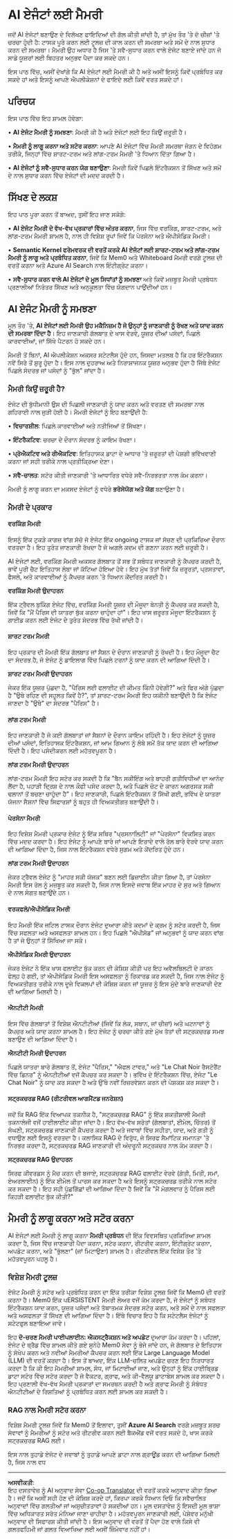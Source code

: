 <!--
CO_OP_TRANSLATOR_METADATA:
{
  "original_hash": "1923cf93aba522a5f4a493597112a893",
  "translation_date": "2025-09-18T16:08:24+00:00",
  "source_file": "13-agent-memory/README.md",
  "language_code": "pa"
}
-->
# AI ਏਜੰਟਾਂ ਲਈ ਮੈਮਰੀ

ਜਦੋਂ AI ਏਜੰਟਾਂ ਬਣਾਉਣ ਦੇ ਵਿਲੱਖਣ ਫਾਇਦਿਆਂ ਦੀ ਗੱਲ ਕੀਤੀ ਜਾਂਦੀ ਹੈ, ਤਾਂ ਮੁੱਖ ਤੌਰ 'ਤੇ ਦੋ ਚੀਜ਼ਾਂ 'ਤੇ ਚਰਚਾ ਹੁੰਦੀ ਹੈ: ਟਾਸਕ ਪੂਰੇ ਕਰਨ ਲਈ ਟੂਲਜ਼ ਦੀ ਕਾਲ ਕਰਨ ਦੀ ਸਮਰਥਾ ਅਤੇ ਸਮੇਂ ਦੇ ਨਾਲ ਸੁਧਾਰ ਕਰਨ ਦੀ ਸਮਰਥਾ। ਮੈਮਰੀ ਉਹ ਅਧਾਰ ਹੈ ਜਿਸ 'ਤੇ ਸਵੈ-ਸੁਧਾਰ ਕਰਨ ਵਾਲੇ ਏਜੰਟ ਬਣਾਏ ਜਾਂਦੇ ਹਨ ਜੋ ਸਾਡੇ ਯੂਜ਼ਰਾਂ ਲਈ ਬਿਹਤਰ ਅਨੁਭਵ ਪੈਦਾ ਕਰ ਸਕਦੇ ਹਨ।

ਇਸ ਪਾਠ ਵਿੱਚ, ਅਸੀਂ ਦੇਖਾਂਗੇ ਕਿ AI ਏਜੰਟਾਂ ਲਈ ਮੈਮਰੀ ਕੀ ਹੈ ਅਤੇ ਅਸੀਂ ਇਸਨੂੰ ਕਿਵੇਂ ਪ੍ਰਬੰਧਿਤ ਕਰ ਸਕਦੇ ਹਾਂ ਅਤੇ ਇਸਨੂੰ ਆਪਣੇ ਐਪਲੀਕੇਸ਼ਨਾਂ ਦੇ ਫਾਇਦੇ ਲਈ ਕਿਵੇਂ ਵਰਤ ਸਕਦੇ ਹਾਂ।

## ਪਰਿਚਯ

ਇਸ ਪਾਠ ਵਿੱਚ ਇਹ ਸ਼ਾਮਲ ਹੋਵੇਗਾ:

• **AI ਏਜੰਟ ਮੈਮਰੀ ਨੂੰ ਸਮਝਣਾ**: ਮੈਮਰੀ ਕੀ ਹੈ ਅਤੇ ਏਜੰਟਾਂ ਲਈ ਇਹ ਕਿਉਂ ਜ਼ਰੂਰੀ ਹੈ।

• **ਮੈਮਰੀ ਨੂੰ ਲਾਗੂ ਕਰਨਾ ਅਤੇ ਸਟੋਰ ਕਰਨਾ**: ਆਪਣੇ AI ਏਜੰਟਾਂ ਵਿੱਚ ਮੈਮਰੀ ਸਮਰਥਾ ਜੋੜਨ ਦੇ ਵਿਹੰਗਮ ਤਰੀਕੇ, ਜਿਨ੍ਹਾਂ ਵਿੱਚ ਸ਼ਾਰਟ-ਟਰਮ ਅਤੇ ਲਾਂਗ-ਟਰਮ ਮੈਮਰੀ 'ਤੇ ਧਿਆਨ ਦਿੱਤਾ ਗਿਆ ਹੈ।

• **AI ਏਜੰਟਾਂ ਨੂੰ ਸਵੈ-ਸੁਧਾਰ ਕਰਨ ਯੋਗ ਬਣਾਉਣਾ**: ਮੈਮਰੀ ਕਿਵੇਂ ਪਿਛਲੇ ਇੰਟਰੈਕਸ਼ਨ ਤੋਂ ਸਿੱਖਣ ਅਤੇ ਸਮੇਂ ਦੇ ਨਾਲ ਸੁਧਾਰ ਕਰਨ ਵਿੱਚ ਏਜੰਟਾਂ ਦੀ ਮਦਦ ਕਰਦੀ ਹੈ।

## ਸਿੱਖਣ ਦੇ ਲਕਸ਼

ਇਹ ਪਾਠ ਪੂਰਾ ਕਰਨ ਤੋਂ ਬਾਅਦ, ਤੁਸੀਂ ਇਹ ਜਾਣ ਸਕੋਗੇ:

• **AI ਏਜੰਟ ਮੈਮਰੀ ਦੇ ਵੱਖ-ਵੱਖ ਪ੍ਰਕਾਰਾਂ ਵਿੱਚ ਅੰਤਰ ਕਰਨਾ**, ਜਿਸ ਵਿੱਚ ਵਰਕਿੰਗ, ਸ਼ਾਰਟ-ਟਰਮ, ਅਤੇ ਲਾਂਗ-ਟਰਮ ਮੈਮਰੀ ਸ਼ਾਮਲ ਹੈ, ਨਾਲ ਹੀ ਵਿਸ਼ੇਸ਼ ਰੂਪਾਂ ਜਿਵੇਂ ਕਿ ਪੇਰਸੋਨਾ ਅਤੇ ਐਪੀਸੋਡਿਕ ਮੈਮਰੀ।

• **Semantic Kernel ਫਰੇਮਵਰਕ ਦੀ ਵਰਤੋਂ ਕਰਕੇ AI ਏਜੰਟਾਂ ਲਈ ਸ਼ਾਰਟ-ਟਰਮ ਅਤੇ ਲਾਂਗ-ਟਰਮ ਮੈਮਰੀ ਨੂੰ ਲਾਗੂ ਅਤੇ ਪ੍ਰਬੰਧਿਤ ਕਰਨਾ**, ਜਿਵੇਂ ਕਿ Mem0 ਅਤੇ Whiteboard ਮੈਮਰੀ ਵਰਗੇ ਟੂਲਜ਼ ਦੀ ਵਰਤੋਂ ਕਰਨਾ ਅਤੇ Azure AI Search ਨਾਲ ਇੰਟੀਗ੍ਰੇਟ ਕਰਨਾ।

• **ਸਵੈ-ਸੁਧਾਰ ਕਰਨ ਵਾਲੇ AI ਏਜੰਟਾਂ ਦੇ ਮੂਲ ਸਿਧਾਂਤਾਂ ਨੂੰ ਸਮਝਣਾ** ਅਤੇ ਕਿਵੇਂ ਮਜ਼ਬੂਤ ਮੈਮਰੀ ਪ੍ਰਬੰਧਨ ਪ੍ਰਣਾਲੀਆਂ ਨਿਰੰਤਰ ਸਿੱਖਣ ਅਤੇ ਅਨੁਕੂਲਤਾ ਵਿੱਚ ਯੋਗਦਾਨ ਪਾਉਂਦੀਆਂ ਹਨ।

## AI ਏਜੰਟ ਮੈਮਰੀ ਨੂੰ ਸਮਝਣਾ

ਮੂਲ ਤੌਰ 'ਤੇ, **AI ਏਜੰਟਾਂ ਲਈ ਮੈਮਰੀ ਉਹ ਮਕੈਨਿਜ਼ਮ ਹੈ ਜੋ ਉਨ੍ਹਾਂ ਨੂੰ ਜਾਣਕਾਰੀ ਨੂੰ ਰੱਖਣ ਅਤੇ ਯਾਦ ਕਰਨ ਦੀ ਸਮਰਥਾ ਦਿੰਦਾ ਹੈ**। ਇਹ ਜਾਣਕਾਰੀ ਗੱਲਬਾਤ ਦੇ ਖਾਸ ਵੇਰਵੇ, ਯੂਜ਼ਰ ਦੀਆਂ ਪਸੰਦਾਂ, ਪਿਛਲੇ ਕਾਰਵਾਈਆਂ, ਜਾਂ ਸਿੱਖੇ ਪੈਟਰਨ ਹੋ ਸਕਦੇ ਹਨ।

ਮੈਮਰੀ ਤੋਂ ਬਿਨਾਂ, AI ਐਪਲੀਕੇਸ਼ਨ ਅਕਸਰ ਸਟੇਟਲੈਸ ਹੁੰਦੇ ਹਨ, ਜਿਸਦਾ ਮਤਲਬ ਹੈ ਕਿ ਹਰ ਇੰਟਰੈਕਸ਼ਨ ਨਵੇਂ ਸਿਰੇ ਤੋਂ ਸ਼ੁਰੂ ਹੁੰਦਾ ਹੈ। ਇਸ ਨਾਲ ਦੁਹਰਾਅ ਅਤੇ ਨਿਰਾਸ਼ਾਜਨਕ ਯੂਜ਼ਰ ਅਨੁਭਵ ਹੁੰਦਾ ਹੈ ਜਿੱਥੇ ਏਜੰਟ ਪਿਛਲੇ ਸੰਦਰਭ ਜਾਂ ਪਸੰਦਾਂ ਨੂੰ "ਭੁੱਲ" ਜਾਂਦਾ ਹੈ।

### ਮੈਮਰੀ ਕਿਉਂ ਜ਼ਰੂਰੀ ਹੈ?

ਏਜੰਟ ਦੀ ਬੁੱਧੀਮਾਨੀ ਉਸ ਦੀ ਪਿਛਲੀ ਜਾਣਕਾਰੀ ਨੂੰ ਯਾਦ ਕਰਨ ਅਤੇ ਵਰਤਣ ਦੀ ਸਮਰਥਾ ਨਾਲ ਗਹਿਰਾਈ ਨਾਲ ਜੁੜੀ ਹੋਈ ਹੈ। ਮੈਮਰੀ ਏਜੰਟਾਂ ਨੂੰ ਇਹ ਬਣਾਉਂਦੀ ਹੈ:

• **ਵਿਚਾਰਸ਼ੀਲ**: ਪਿਛਲੇ ਕਾਰਵਾਈਆਂ ਅਤੇ ਨਤੀਜਿਆਂ ਤੋਂ ਸਿੱਖਣਾ।

• **ਇੰਟਰੈਕਟਿਵ**: ਚਰਚਾ ਦੇ ਦੌਰਾਨ ਸੰਦਰਭ ਨੂੰ ਕਾਇਮ ਰੱਖਣਾ।

• **ਪ੍ਰੋਐਕਟਿਵ ਅਤੇ ਰੀਐਕਟਿਵ**: ਇਤਿਹਾਸਕ ਡਾਟਾ ਦੇ ਆਧਾਰ 'ਤੇ ਜ਼ਰੂਰਤਾਂ ਦੀ ਪੇਸ਼ਗੀ ਭਵਿੱਖਵਾਣੀ ਕਰਨਾ ਜਾਂ ਸਹੀ ਤਰੀਕੇ ਨਾਲ ਪ੍ਰਤੀਕ੍ਰਿਆ ਦੇਣਾ।

• **ਸਵੈ-ਚਾਲਤ**: ਸਟੋਰ ਕੀਤੀ ਜਾਣਕਾਰੀ 'ਤੇ ਆਧਾਰਿਤ ਵਧੇਰੇ ਸਵੈ-ਨਿਰਭਰਤਾ ਨਾਲ ਕੰਮ ਕਰਨਾ।

ਮੈਮਰੀ ਨੂੰ ਲਾਗੂ ਕਰਨ ਦਾ ਮਕਸਦ ਏਜੰਟਾਂ ਨੂੰ ਵਧੇਰੇ **ਭਰੋਸੇਯੋਗ ਅਤੇ ਯੋਗ** ਬਣਾਉਣਾ ਹੈ।

### ਮੈਮਰੀ ਦੇ ਪ੍ਰਕਾਰ

#### ਵਰਕਿੰਗ ਮੈਮਰੀ

ਇਸਨੂੰ ਇੱਕ ਟੁਕੜੇ ਕਾਗਜ਼ ਵਾਂਗ ਸੋਚੋ ਜੋ ਏਜੰਟ ਇੱਕ ongoing ਟਾਸਕ ਜਾਂ ਸੋਚਣ ਦੀ ਪ੍ਰਕਿਰਿਆ ਦੌਰਾਨ ਵਰਤਦਾ ਹੈ। ਇਹ ਤੁਰੰਤ ਜਾਣਕਾਰੀ ਰੱਖਦਾ ਹੈ ਜੋ ਅਗਲੇ ਕਦਮ ਦੀ ਗਣਨਾ ਕਰਨ ਲਈ ਜ਼ਰੂਰੀ ਹੈ।

AI ਏਜੰਟਾਂ ਲਈ, ਵਰਕਿੰਗ ਮੈਮਰੀ ਅਕਸਰ ਗੱਲਬਾਤ ਤੋਂ ਸਭ ਤੋਂ ਸਬੰਧਤ ਜਾਣਕਾਰੀ ਨੂੰ ਕੈਪਚਰ ਕਰਦੀ ਹੈ, ਭਾਵੇਂ ਪੂਰੀ ਚੈਟ ਇਤਿਹਾਸ ਲੰਬਾ ਜਾਂ ਕੱਟਿਆ ਹੋਇਆ ਹੋਵੇ। ਇਹ ਮੁੱਖ ਤੱਤਾਂ ਜਿਵੇਂ ਕਿ ਜ਼ਰੂਰਤਾਂ, ਪ੍ਰਸਤਾਵਾਂ, ਫੈਸਲੇ, ਅਤੇ ਕਾਰਵਾਈਆਂ ਨੂੰ ਕੈਪਚਰ ਕਰਨ 'ਤੇ ਧਿਆਨ ਕੇਂਦਰਿਤ ਕਰਦੀ ਹੈ।

**ਵਰਕਿੰਗ ਮੈਮਰੀ ਉਦਾਹਰਨ**

ਇੱਕ ਟ੍ਰੈਵਲ ਬੁਕਿੰਗ ਏਜੰਟ ਵਿੱਚ, ਵਰਕਿੰਗ ਮੈਮਰੀ ਯੂਜ਼ਰ ਦੀ ਮੌਜੂਦਾ ਬੇਨਤੀ ਨੂੰ ਕੈਪਚਰ ਕਰ ਸਕਦੀ ਹੈ, ਜਿਵੇਂ ਕਿ "ਮੈਂ ਪੈਰਿਸ ਦੀ ਯਾਤਰਾ ਬੁੱਕ ਕਰਨਾ ਚਾਹੁੰਦਾ ਹਾਂ"। ਇਹ ਖਾਸ ਜ਼ਰੂਰਤ ਮੌਜੂਦਾ ਇੰਟਰੈਕਸ਼ਨ ਨੂੰ ਗਾਈਡ ਕਰਨ ਲਈ ਏਜੰਟ ਦੇ ਤੁਰੰਤ ਸੰਦਰਭ ਵਿੱਚ ਰੱਖੀ ਜਾਂਦੀ ਹੈ।

#### ਸ਼ਾਰਟ ਟਰਮ ਮੈਮਰੀ

ਇਹ ਪ੍ਰਕਾਰ ਦੀ ਮੈਮਰੀ ਇੱਕ ਗੱਲਬਾਤ ਜਾਂ ਸੈਸ਼ਨ ਦੇ ਦੌਰਾਨ ਜਾਣਕਾਰੀ ਨੂੰ ਰੱਖਦੀ ਹੈ। ਇਹ ਮੌਜੂਦਾ ਚੈਟ ਦਾ ਸੰਦਰਭ ਹੈ, ਜੋ ਏਜੰਟ ਨੂੰ ਡਾਇਲਾਗ ਵਿੱਚ ਪਿਛਲੇ ਟਰਨਾਂ ਨੂੰ ਯਾਦ ਕਰਨ ਦੀ ਆਗਿਆ ਦਿੰਦੀ ਹੈ।

**ਸ਼ਾਰਟ ਟਰਮ ਮੈਮਰੀ ਉਦਾਹਰਨ**

ਜੇਕਰ ਇੱਕ ਯੂਜ਼ਰ ਪੁੱਛਦਾ ਹੈ, "ਪੈਰਿਸ ਲਈ ਫਲਾਈਟ ਦੀ ਕੀਮਤ ਕਿੰਨੀ ਹੋਵੇਗੀ?" ਅਤੇ ਫਿਰ ਅੱਗੇ ਪੁੱਛਦਾ ਹੈ "ਉਥੇ ਰਹਿਣ ਦੀ ਸਹੂਲਤ ਕਿਵੇਂ ਹੈ?", ਤਾਂ ਸ਼ਾਰਟ-ਟਰਮ ਮੈਮਰੀ ਇਹ ਯਕੀਨੀ ਬਣਾਉਂਦੀ ਹੈ ਕਿ ਏਜੰਟ ਜਾਣਦਾ ਹੈ "ਉਥੇ" ਦਾ ਸੰਦਰਭ "ਪੈਰਿਸ" ਹੈ।

#### ਲਾਂਗ ਟਰਮ ਮੈਮਰੀ

ਇਹ ਜਾਣਕਾਰੀ ਹੈ ਜੋ ਕਈ ਗੱਲਬਾਤਾਂ ਜਾਂ ਸੈਸ਼ਨਾਂ ਦੇ ਦੌਰਾਨ ਕਾਇਮ ਰਹਿੰਦੀ ਹੈ। ਇਹ ਏਜੰਟਾਂ ਨੂੰ ਯੂਜ਼ਰ ਦੀਆਂ ਪਸੰਦਾਂ, ਇਤਿਹਾਸਕ ਇੰਟਰੈਕਸ਼ਨ, ਜਾਂ ਆਮ ਗਿਆਨ ਨੂੰ ਲੰਬੇ ਸਮੇਂ ਤੱਕ ਯਾਦ ਕਰਨ ਦੀ ਆਗਿਆ ਦਿੰਦੀ ਹੈ। ਇਹ ਪਸੰਦੀਕਰਨ ਲਈ ਮਹੱਤਵਪੂਰਨ ਹੈ।

**ਲਾਂਗ ਟਰਮ ਮੈਮਰੀ ਉਦਾਹਰਨ**

ਲਾਂਗ-ਟਰਮ ਮੈਮਰੀ ਇਹ ਸਟੋਰ ਕਰ ਸਕਦੀ ਹੈ ਕਿ "ਬੈਨ ਸਕੀਇੰਗ ਅਤੇ ਬਾਹਰੀ ਗਤੀਵਿਧੀਆਂ ਦਾ ਆਨੰਦ ਲੈਂਦਾ ਹੈ, ਪਹਾੜੀ ਦ੍ਰਿਸ਼ ਦੇ ਨਾਲ ਕੌਫੀ ਪਸੰਦ ਕਰਦਾ ਹੈ, ਅਤੇ ਪਿਛਲੇ ਚੋਟ ਦੇ ਕਾਰਨ ਅਗਰਸਕ ਸਕੀ ਢਲਾਨਾਂ ਤੋਂ ਬਚਣਾ ਚਾਹੁੰਦਾ ਹੈ"। ਇਹ ਜਾਣਕਾਰੀ, ਪਿਛਲੇ ਇੰਟਰੈਕਸ਼ਨ ਤੋਂ ਸਿੱਖੀ ਗਈ, ਭਵਿੱਖ ਦੇ ਯਾਤਰਾ ਯੋਜਨਾ ਸੈਸ਼ਨਾਂ ਵਿੱਚ ਸਿਫਾਰਸ਼ਾਂ ਨੂੰ ਬਹੁਤ ਹੀ ਵਿਅਕਤੀਗਤ ਬਣਾਉਂਦੀ ਹੈ।

#### ਪੇਰਸੋਨਾ ਮੈਮਰੀ

ਇਹ ਵਿਸ਼ੇਸ਼ ਮੈਮਰੀ ਪ੍ਰਕਾਰ ਏਜੰਟ ਨੂੰ ਇੱਕ ਸਥਿਰ "ਪ੍ਰਸਨਾਲਿਟੀ" ਜਾਂ "ਪੇਰਸੋਨਾ" ਵਿਕਸਿਤ ਕਰਨ ਵਿੱਚ ਮਦਦ ਕਰਦਾ ਹੈ। ਇਹ ਏਜੰਟ ਨੂੰ ਆਪਣੇ ਬਾਰੇ ਜਾਂ ਆਪਣੇ ਇਰਾਦੇ ਵਾਲੇ ਰੋਲ ਬਾਰੇ ਵੇਰਵੇ ਯਾਦ ਕਰਨ ਦੀ ਆਗਿਆ ਦਿੰਦਾ ਹੈ, ਜਿਸ ਨਾਲ ਇੰਟਰੈਕਸ਼ਨ ਵਧੇਰੇ ਸੁਗਮ ਅਤੇ ਕੇਂਦਰਿਤ ਹੁੰਦੇ ਹਨ।

**ਲਾਂਗ ਟਰਮ ਮੈਮਰੀ ਉਦਾਹਰਨ**

ਜੇਕਰ ਟ੍ਰੈਵਲ ਏਜੰਟ ਨੂੰ "ਮਾਹਰ ਸਕੀ ਯੋਜਕ" ਬਣਨ ਲਈ ਡਿਜ਼ਾਈਨ ਕੀਤਾ ਗਿਆ ਹੈ, ਤਾਂ ਪੇਰਸੋਨਾ ਮੈਮਰੀ ਇਸ ਰੋਲ ਨੂੰ ਮਜ਼ਬੂਤ ​​ਕਰ ਸਕਦੀ ਹੈ, ਜਿਸ ਨਾਲ ਇਸਦੇ ਜਵਾਬ ਇੱਕ ਮਾਹਰ ਦੇ ਸੁਰ ਅਤੇ ਗਿਆਨ ਦੇ ਨਾਲ ਸੰਗਤ ਬਣਾਉਂਦੇ ਹਨ।

#### ਵਰਕਫਲੋ/ਐਪੀਸੋਡਿਕ ਮੈਮਰੀ

ਇਹ ਮੈਮਰੀ ਇੱਕ ਜਟਿਲ ਟਾਸਕ ਦੌਰਾਨ ਏਜੰਟ ਦੁਆਰਾ ਕੀਤੇ ਕਦਮਾਂ ਦੇ ਕ੍ਰਮ ਨੂੰ ਸਟੋਰ ਕਰਦੀ ਹੈ, ਜਿਸ ਵਿੱਚ ਸਫਲਤਾ ਅਤੇ ਅਸਫਲਤਾ ਸ਼ਾਮਲ ਹਨ। ਇਹ ਪਿਛਲੇ "ਐਪੀਸੋਡ" ਜਾਂ ਅਨੁਭਵਾਂ ਨੂੰ ਯਾਦ ਕਰਨ ਵਾਂਗ ਹੈ ਤਾਂ ਜੋ ਉਨ੍ਹਾਂ ਤੋਂ ਸਿੱਖਿਆ ਜਾ ਸਕੇ।

**ਐਪੀਸੋਡਿਕ ਮੈਮਰੀ ਉਦਾਹਰਨ**

ਜੇਕਰ ਏਜੰਟ ਨੇ ਇੱਕ ਖਾਸ ਫਲਾਈਟ ਬੁੱਕ ਕਰਨ ਦੀ ਕੋਸ਼ਿਸ਼ ਕੀਤੀ ਪਰ ਇਹ ਅਵੈਲਬਿਲਟੀ ਦੇ ਕਾਰਨ ਫੇਲ੍ਹ ਹੋ ਗਈ, ਤਾਂ ਐਪੀਸੋਡਿਕ ਮੈਮਰੀ ਇਸ ਅਸਫਲਤਾ ਨੂੰ ਰਿਕਾਰਡ ਕਰ ਸਕਦੀ ਹੈ, ਜਿਸ ਨਾਲ ਏਜੰਟ ਨੂੰ ਵਿਅਕਤੀਗਤ ਤਰੀਕੇ ਨਾਲ ਦੂਜੇ ਵਿਕਲਪਾਂ ਦੀ ਕੋਸ਼ਿਸ਼ ਕਰਨ ਜਾਂ ਯੂਜ਼ਰ ਨੂੰ ਇਸ ਮੁੱਦੇ ਬਾਰੇ ਜਾਣਕਾਰੀ ਦੇਣ ਦੀ ਆਗਿਆ ਮਿਲਦੀ ਹੈ।

#### ਐਨਟੀਟੀ ਮੈਮਰੀ

ਇਸ ਵਿੱਚ ਗੱਲਬਾਤਾਂ ਤੋਂ ਵਿਸ਼ੇਸ਼ ਐਨਟੀਟੀਆਂ (ਜਿਵੇਂ ਕਿ ਲੋਕ, ਸਥਾਨ, ਜਾਂ ਚੀਜ਼ਾਂ) ਅਤੇ ਘਟਨਾਵਾਂ ਨੂੰ ਕੈਪਚਰ ਅਤੇ ਯਾਦ ਕਰਨਾ ਸ਼ਾਮਲ ਹੈ। ਇਹ ਏਜੰਟ ਨੂੰ ਚਰਚਾ ਕੀਤੇ ਗਏ ਮੁੱਖ ਤੱਤਾਂ ਦੀ ਸਟ੍ਰਕਚਰਡ ਸਮਝ ਬਣਾਉਣ ਦੀ ਆਗਿਆ ਦਿੰਦਾ ਹੈ।

**ਐਨਟੀਟੀ ਮੈਮਰੀ ਉਦਾਹਰਨ**

ਪਿਛਲੇ ਯਾਤਰਾ ਬਾਰੇ ਗੱਲਬਾਤ ਤੋਂ, ਏਜੰਟ "ਪੈਰਿਸ," "ਐਫਲ ਟਾਵਰ," ਅਤੇ "Le Chat Noir ਰੈਸਟੋਰੈਂਟ ਵਿੱਚ ਡਿਨਰ" ਨੂੰ ਐਨਟੀਟੀਆਂ ਵਜੋਂ ਕੈਪਚਰ ਕਰ ਸਕਦਾ ਹੈ। ਭਵਿੱਖ ਦੇ ਇੰਟਰੈਕਸ਼ਨ ਵਿੱਚ, ਏਜੰਟ "Le Chat Noir" ਨੂੰ ਯਾਦ ਕਰ ਸਕਦਾ ਹੈ ਅਤੇ ਉੱਥੇ ਨਵੀਂ ਰਿਜ਼ਰਵੇਸ਼ਨ ਕਰਨ ਦੀ ਪੇਸ਼ਕਸ਼ ਕਰ ਸਕਦਾ ਹੈ।

#### ਸਟ੍ਰਕਚਰਡ RAG (ਰੀਟਰੀਵਲ ਆਗਮੈਂਟਡ ਜਨਰੇਸ਼ਨ)

ਜਦੋਂ ਕਿ RAG ਇੱਕ ਵਿਆਪਕ ਤਕਨੀਕ ਹੈ, "ਸਟ੍ਰਕਚਰਡ RAG" ਨੂੰ ਇੱਕ ਸ਼ਕਤੀਸ਼ਾਲੀ ਮੈਮਰੀ ਤਕਨਾਲੋਜੀ ਵਜੋਂ ਹਾਈਲਾਈਟ ਕੀਤਾ ਜਾਂਦਾ ਹੈ। ਇਹ ਵੱਖ-ਵੱਖ ਸਰੋਤਾਂ (ਗੱਲਬਾਤਾਂ, ਈਮੇਲ, ਚਿੱਤਰ) ਤੋਂ ਸੰਘਣੀ, ਸਟ੍ਰਕਚਰਡ ਜਾਣਕਾਰੀ ਕੈਪਚਰ ਕਰਦਾ ਹੈ ਅਤੇ ਜਵਾਬਾਂ ਵਿੱਚ ਸਹੀਤਾ, ਯਾਦ, ਅਤੇ ਗਤੀ ਨੂੰ ਵਧਾਉਣ ਲਈ ਇਸਨੂੰ ਵਰਤਦਾ ਹੈ। ਕਲਾਸਿਕ RAG ਦੇ ਵਿਰੁੱਧ, ਜੋ ਸਿਰਫ ਸੈਮਾਂਟਿਕ ਸਮਾਨਤਾ 'ਤੇ ਨਿਰਭਰ ਕਰਦਾ ਹੈ, ਸਟ੍ਰਕਚਰਡ RAG ਜਾਣਕਾਰੀ ਦੀ ਅੰਦਰੂਨੀ ਸਟ੍ਰਕਚਰ ਨਾਲ ਕੰਮ ਕਰਦਾ ਹੈ।

**ਸਟ੍ਰਕਚਰਡ RAG ਉਦਾਹਰਨ**

ਸਿਰਫ ਕੀਵਰਡਸ ਨੂੰ ਮੈਚ ਕਰਨ ਦੀ ਬਜਾਏ, ਸਟ੍ਰਕਚਰਡ RAG ਫਲਾਈਟ ਵੇਰਵੇ (ਗੰਤੀ, ਮਿਤੀ, ਸਮਾਂ, ਏਅਰਲਾਈਨ) ਨੂੰ ਇੱਕ ਈਮੇਲ ਤੋਂ ਪਾਰਸ ਕਰ ਸਕਦਾ ਹੈ ਅਤੇ ਇਸਨੂੰ ਸਟ੍ਰਕਚਰਡ ਤਰੀਕੇ ਨਾਲ ਸਟੋਰ ਕਰ ਸਕਦਾ ਹੈ। ਇਹ ਸਹੀ ਪੁੱਛਗਿੱਛਾਂ ਦੀ ਆਗਿਆ ਦਿੰਦਾ ਹੈ ਜਿਵੇਂ ਕਿ "ਮੈਂ ਮੰਗਲਵਾਰ ਨੂੰ ਪੈਰਿਸ ਲਈ ਕਿਹੜੀ ਫਲਾਈਟ ਬੁੱਕ ਕੀਤੀ?"

## ਮੈਮਰੀ ਨੂੰ ਲਾਗੂ ਕਰਨਾ ਅਤੇ ਸਟੋਰ ਕਰਨਾ

AI ਏਜੰਟਾਂ ਲਈ ਮੈਮਰੀ ਨੂੰ ਲਾਗੂ ਕਰਨਾ **ਮੈਮਰੀ ਪ੍ਰਬੰਧਨ** ਦੀ ਇੱਕ ਵਿਵਸਥਿਤ ਪ੍ਰਕਿਰਿਆ ਸ਼ਾਮਲ ਕਰਦਾ ਹੈ, ਜਿਸ ਵਿੱਚ ਜਾਣਕਾਰੀ ਪੈਦਾ ਕਰਨਾ, ਸਟੋਰ ਕਰਨਾ, ਰੀਟਰੀਵ ਕਰਨਾ, ਇੰਟੀਗ੍ਰੇਟ ਕਰਨਾ, ਅਪਡੇਟ ਕਰਨਾ, ਅਤੇ "ਭੁੱਲਣਾ" (ਜਾਂ ਮਿਟਾਉਣਾ) ਸ਼ਾਮਲ ਹੈ। ਰੀਟਰੀਵਲ ਇੱਕ ਵਿਸ਼ੇਸ਼ ਤੌਰ 'ਤੇ ਮਹੱਤਵਪੂਰਨ ਪਹਲੂ ਹੈ।

### ਵਿਸ਼ੇਸ਼ ਮੈਮਰੀ ਟੂਲਜ਼

ਏਜੰਟ ਮੈਮਰੀ ਨੂੰ ਸਟੋਰ ਅਤੇ ਪ੍ਰਬੰਧਿਤ ਕਰਨ ਦਾ ਇੱਕ ਤਰੀਕਾ ਵਿਸ਼ੇਸ਼ ਟੂਲਜ਼ ਜਿਵੇਂ ਕਿ Mem0 ਦੀ ਵਰਤੋਂ ਕਰਨਾ ਹੈ। Mem0 ਇੱਕ ਪERSISTENT ਮੈਮਰੀ ਲੇਅਰ ਵਜੋਂ ਕੰਮ ਕਰਦਾ ਹੈ, ਜੋ ਏਜੰਟਾਂ ਨੂੰ ਸਬੰਧਤ ਇੰਟਰੈਕਸ਼ਨ ਯਾਦ ਕਰਨ, ਯੂਜ਼ਰ ਪਸੰਦਾਂ ਅਤੇ ਤੱਥਾਤਮਕ ਸੰਦਰਭ ਸਟੋਰ ਕਰਨ, ਅਤੇ ਸਮੇਂ ਦੇ ਨਾਲ ਸਫਲਤਾ ਅਤੇ ਅਸਫਲਤਾ ਤੋਂ ਸਿੱਖਣ ਦੀ ਆਗਿਆ ਦਿੰਦਾ ਹੈ। ਇੱਥੇ ਵਿਚਾਰ ਇਹ ਹੈ ਕਿ ਸਟੇਟਲੈਸ ਏਜੰਟਾਂ ਨੂੰ ਸਟੇਟਫੁਲ ਬਣਾਇਆ ਜਾਵੇ।

ਇਹ **ਦੋ-ਚਰਣ ਮੈਮਰੀ ਪਾਈਪਲਾਈਨ: ਐਕਸਟ੍ਰੈਕਸ਼ਨ ਅਤੇ ਅਪਡੇਟ** ਦੁਆਰਾ ਕੰਮ ਕਰਦਾ ਹੈ। ਪਹਿਲਾਂ, ਏਜੰਟ ਦੇ ਥ੍ਰੈਡ ਵਿੱਚ ਸ਼ਾਮਲ ਕੀਤੇ ਗਏ ਸੁਨੇਹੇ Mem0 ਸੇਵਾ ਨੂੰ ਭੇਜੇ ਜਾਂਦੇ ਹਨ, ਜੋ ਗੱਲਬਾਤ ਦੇ ਇਤਿਹਾਸ ਨੂੰ ਸੰਖੇਪ ਕਰਨ ਅਤੇ ਨਵੀਆਂ ਮੈਮਰੀਆਂ ਕੈਪਚਰ ਕਰਨ ਲਈ ਇੱਕ Large Language Model (LLM) ਦੀ ਵਰਤੋਂ ਕਰਦਾ ਹੈ। ਇਸ ਤੋਂ ਬਾਅਦ, ਇੱਕ LLM-ਚਲਿਤ ਅਪਡੇਟ ਚਰਣ ਇਹ ਨਿਰਧਾਰਤ ਕਰਦਾ ਹੈ ਕਿ ਕੀ ਇਹ ਮੈਮਰੀਆਂ ਸ਼ਾਮਲ, ਸੋਧ, ਜਾਂ ਮਿਟਾਈਆਂ ਜਾਣ, ਅਤੇ ਉਨ੍ਹਾਂ ਨੂੰ ਇੱਕ ਹਾਈਬ੍ਰਿਡ ਡਾਟਾ ਸਟੋਰ ਵਿੱਚ ਸਟੋਰ ਕਰਦਾ ਹੈ ਜੋ ਵੈਕਟਰ, ਗ੍ਰਾਫ, ਅਤੇ ਕੀ-ਵੈਲਯੂ ਡਾਟਾਬੇਸ ਸ਼ਾਮਲ ਕਰ ਸਕਦਾ ਹੈ। ਇਹ ਪ੍ਰਣਾਲੀ ਵੱਖ-ਵੱਖ ਮੈਮਰੀ ਪ੍ਰਕਾਰਾਂ ਦਾ ਸਮਰਥਨ ਕਰਦੀ ਹੈ ਅਤੇ ਗ੍ਰਾਫ ਮੈਮਰੀ ਨੂੰ ਸੰਬੰਧਤ ਐਨਟੀਟੀਆਂ ਦੇ ਰਿਸ਼ਤਿਆਂ ਨੂੰ ਪ੍ਰਬੰਧਿਤ ਕਰਨ ਲਈ ਸ਼ਾਮਲ ਕਰ ਸਕਦੀ ਹੈ।

### RAG ਨਾਲ ਮੈਮਰੀ ਸਟੋਰ ਕਰਨਾ

ਵਿਸ਼ੇਸ਼ ਮੈਮਰੀ ਟੂਲਜ਼ ਜਿਵੇਂ ਕਿ Mem0 ਤੋਂ ਇਲਾਵਾ, ਤੁਸੀਂ **Azure AI Search** ਵਰਗੇ ਮਜ਼ਬੂਤ ​​ਸਰਚ ਸੇਵਾਵਾਂ ਨੂੰ ਮੈਮਰੀਆਂ ਨੂੰ ਸਟੋਰ ਅਤੇ ਰੀਟਰੀਵ ਕਰਨ ਲਈ ਬੈਕਐਂਡ ਵਜੋਂ ਵਰਤ ਸਕਦੇ ਹੋ, ਖਾਸ ਕਰਕੇ ਸਟ੍ਰਕਚਰਡ RAG ਲਈ।

ਇਸ ਨਾਲ ਤੁਹਾਡੇ ਏਜੰਟ ਦੇ ਜਵਾਬਾਂ ਨੂੰ ਤੁਹਾਡੇ ਆਪਣੇ ਡਾਟਾ ਨਾਲ ਗ੍ਰਾਊਂਡ ਕਰਨ ਦੀ ਆਗਿਆ ਮਿਲਦੀ ਹੈ, ਜਿਸ ਨਾਲ ਵਧ

---

**ਅਸਵੀਕਤੀ**:  
ਇਹ ਦਸਤਾਵੇਜ਼ ਨੂੰ AI ਅਨੁਵਾਦ ਸੇਵਾ [Co-op Translator](https://github.com/Azure/co-op-translator) ਦੀ ਵਰਤੋਂ ਕਰਕੇ ਅਨੁਵਾਦ ਕੀਤਾ ਗਿਆ ਹੈ। ਜਦੋਂ ਕਿ ਅਸੀਂ ਸਹੀ ਹੋਣ ਦੀ ਕੋਸ਼ਿਸ਼ ਕਰਦੇ ਹਾਂ, ਕਿਰਪਾ ਕਰਕੇ ਧਿਆਨ ਦਿਓ ਕਿ ਸਵੈਚਾਲਿਤ ਅਨੁਵਾਦਾਂ ਵਿੱਚ ਗਲਤੀਆਂ ਜਾਂ ਅਸੁਚੀਤਤਾਵਾਂ ਹੋ ਸਕਦੀਆਂ ਹਨ। ਮੂਲ ਦਸਤਾਵੇਜ਼ ਨੂੰ ਇਸਦੀ ਮੂਲ ਭਾਸ਼ਾ ਵਿੱਚ ਅਧਿਕਾਰਤ ਸਰੋਤ ਮੰਨਿਆ ਜਾਣਾ ਚਾਹੀਦਾ ਹੈ। ਮਹੱਤਵਪੂਰਨ ਜਾਣਕਾਰੀ ਲਈ, ਪੇਸ਼ੇਵਰ ਮਨੁੱਖੀ ਅਨੁਵਾਦ ਦੀ ਸਿਫਾਰਸ਼ ਕੀਤੀ ਜਾਂਦੀ ਹੈ। ਇਸ ਅਨੁਵਾਦ ਦੀ ਵਰਤੋਂ ਤੋਂ ਪੈਦਾ ਹੋਣ ਵਾਲੇ ਕਿਸੇ ਵੀ ਗਲਤਫਹਿਮੀ ਜਾਂ ਗਲਤ ਵਿਆਖਿਆ ਲਈ ਅਸੀਂ ਜ਼ਿੰਮੇਵਾਰ ਨਹੀਂ ਹਾਂ।